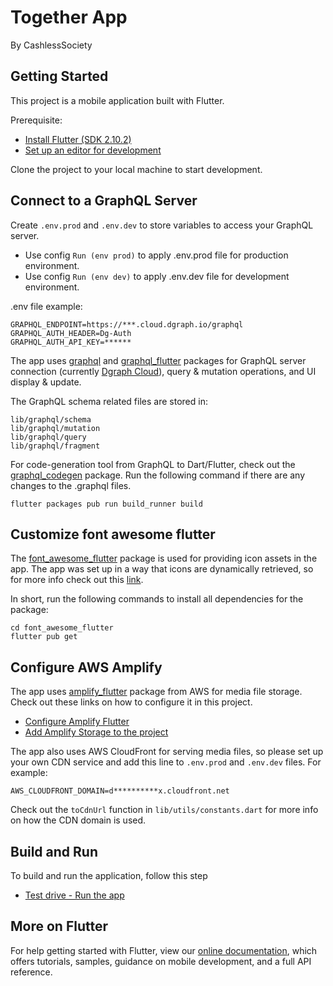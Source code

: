 # Together App

By CashlessSociety

## Getting Started

This project is a mobile application built with Flutter.

Prerequisite:

- [Install Flutter (SDK 2.10.2)](https://docs.flutter.dev/get-started/install)
- [Set up an editor for development](https://docs.flutter.dev/get-started/editor)

Clone the project to your local machine to start development.

## Connect to a GraphQL Server

Create `.env.prod` and `.env.dev` to store variables to access your GraphQL server.

- Use config `Run (env prod)` to apply .env.prod file for production environment.
- Use config `Run (env dev)` to apply .env.dev file for development environment.

.env file example:

    GRAPHQL_ENDPOINT=https://***.cloud.dgraph.io/graphql
    GRAPHQL_AUTH_HEADER=Dg-Auth
    GRAPHQL_AUTH_API_KEY=******

The app uses [graphql](https://pub.dev/packages/graphql) and
[graphql_flutter](https://pub.dev/packages/graphql_flutter)
packages for GraphQL server connection (currently
[Dgraph Cloud](https://cloud.dgraph.io/)), query & mutation operations, and UI display & update.

The GraphQL schema related files are stored in:

    lib/graphql/schema
    lib/graphql/mutation
    lib/graphql/query
    lib/graphql/fragment

For code-generation tool from GraphQL to Dart/Flutter, check out
the [graphql_codegen](https://pub.dev/packages/graphql_codegen) package. Run the following command if there are any
changes to the .graphql files.

    flutter packages pub run build_runner build

## Customize font awesome flutter

The [font_awesome_flutter](https://pub.dev/packages/font_awesome_flutter) package is used for providing icon assets in
the app. The app was set up in a way that icons are dynamically retrieved, so for more info check out
this [link](https://pub.dev/packages/font_awesome_flutter#customizing-font-awesome-flutter).

In short, run the following commands to install all dependencies for the package:

    cd font_awesome_flutter
    flutter pub get

## Configure AWS Amplify

The app uses [amplify_flutter](https://pub.dev/packages/amplify_flutter) package from AWS for media file storage. Check
out these links on how to configure it in this project.

- [Configure Amplify Flutter](https://docs.amplify.aws/start/q/integration/flutter/)
- [Add Amplify Storage to the project](https://docs.amplify.aws/lib/storage/getting-started/q/platform/flutter/)

The app also uses AWS CloudFront for serving media files, so please set up your own CDN service and add this line
to `.env.prod` and `.env.dev` files. For example:

    AWS_CLOUDFRONT_DOMAIN=d**********x.cloudfront.net

Check out the `toCdnUrl` function in `lib/utils/constants.dart` for more info on how the CDN domain is used.

## Build and Run

To build and run the application, follow this step

- [Test drive - Run the app](https://docs.flutter.dev/get-started/test-drive?tab=androidstudio)

## More on Flutter

For help getting started with Flutter, view our
[online documentation](https://flutter.dev/docs), which offers tutorials, samples, guidance on mobile development, and a
full API reference.
